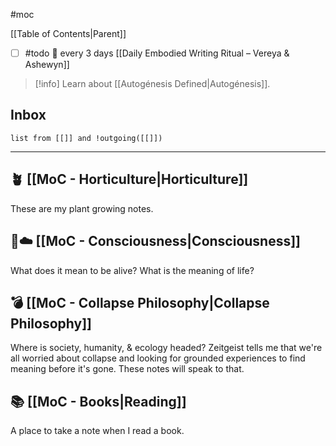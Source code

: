 #moc 

[[Table of Contents|Parent]]

- [ ] #todo 🔁 every 3 days [[Daily Embodied Writing Ritual – Vereya & Ashewyn]]

> [!info]
> Learn about [[Autogénesis Defined|Autogénesis]]. 
## Inbox

```dataview
list from [[]] and !outgoing([[]])
```

---

## 🪴 [[MoC - Horticulture|Horticulture]]
These are my plant growing notes.
## 🧠☁️ [[MoC - Consciousness|Consciousness]]
What does it mean to be alive? What is the meaning of life? 
## 💣 [[MoC - Collapse Philosophy|Collapse Philosophy]]
Where is society, humanity, & ecology headed? Zeitgeist tells me that we're all worried about collapse and looking for grounded experiences to find meaning before it's gone. These notes will speak to that.
## 📚 [[MoC - Books|Reading]]
A place to take a note when I read a book.